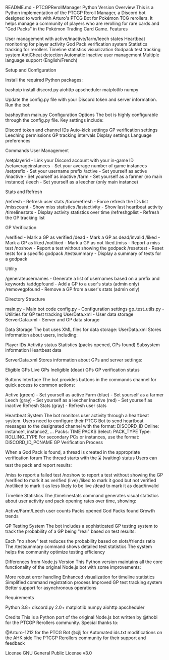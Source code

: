 ﻿README.md - PTCGPRerollManager Python Version
Overview
This is a Python implementation of the PTCGP Reroll Manager, a Discord bot designed to work with Arturo's PTCG Bot for Pokémon TCG rerollers. It helps manage a community of players who are rerolling for rare cards and "God Packs" in the Pokémon Trading Card Game.
Features

User management with active/inactive/farm/leech states
Heartbeat monitoring for player activity
God Pack verification system
Statistics tracking for rerollers
Timeline statistics visualization
Godpack test tracking system
AntiCheat detection
Automatic inactive user management
Multiple language support (English/French)

Setup and Configuration

Install the required Python packages:

bashpip install discord.py aiohttp apscheduler matplotlib numpy

Update the config.py file with your Discord token and server information.
Run the bot:

bashpython main.py
Configuration Options
The bot is highly configurable through the config.py file. Key settings include:

Discord token and channel IDs
Auto-kick settings
GP verification settings
Leeching permissions
GP tracking intervals
Display settings
Language preferences

Commands
User Management

/setplayerid - Link your Discord account with your in-game ID
/setaverageinstances - Set your average number of game instances
/setprefix - Set your username prefix
/active - Set yourself as active
/inactive - Set yourself as inactive
/farm - Set yourself as a farmer (no main instance)
/leech - Set yourself as a leecher (only main instance)

Stats and Refresh

/refresh - Refresh user stats
/forcerefresh - Force refresh the IDs list
/misscount - Show miss statistics
/lastactivity - Show last heartbeat activity
/timelinestats - Display activity statistics over time
/refreshgplist - Refresh the GP tracking list

GP Verification

/verified - Mark a GP as verified
/dead - Mark a GP as dead/invalid
/liked - Mark a GP as liked
/notliked - Mark a GP as not liked
/miss - Report a miss test
/noshow - Report a test without showing the godpack
/resettest - Reset tests for a specific godpack
/testsummary - Display a summary of tests for a godpack

Utility

/generateusernames - Generate a list of usernames based on a prefix and keywords
/addgpfound - Add a GP to a user's stats (admin only)
/removegpfound - Remove a GP from a user's stats (admin only)

Directory Structure

main.py - Main bot code
config.py - Configuration settings
gp_test_utils.py - Utilities for GP test tracking
UserData.xml - User data storage
ServerData.xml - Server and GP data storage

Data Storage
The bot uses XML files for data storage:
UserData.xml
Stores information about users, including:

Player IDs
Activity status
Statistics (packs opened, GPs found)
Subsystem information
Heartbeat data

ServerData.xml
Stores information about GPs and server settings:

Eligible GPs
Live GPs
Ineligible (dead) GPs
GP verification status

Buttons Interface
The bot provides buttons in the commands channel for quick access to common actions:

Active (green) - Set yourself as active
Farm (blue) - Set yourself as a farmer
Leech (gray) - Set yourself as a leecher
Inactive (red) - Set yourself as inactive
Refresh Stats (gray) - Refresh user stats

Heartbeat System
The bot monitors user activity through a heartbeat system. Users need to configure their PTCG Bot to send heartbeat messages to the designated channel with the format:
DISCORD_ID
Online: instance1, instance2, ...
Packs: TIME PACKS
Select: PACK_TYPE
Type: ROLLING_TYPE
For secondary PCs or instances, use the format:
DISCORD_ID_PCNAME
GP Verification Process

When a God Pack is found, a thread is created in the appropriate verification forum
The thread starts with the ⌛ (waiting) status
Users can test the pack and report results:

/miss to report a failed test
/noshow to report a test without showing the GP
/verified to mark it as verified (live)
/liked to mark it good but not verified
/notliked to mark it as less likely to be live
/dead to mark it as dead/invalid



Timeline Statistics
The /timelinestats command generates visual statistics about user activity and pack opening rates over time, showing:

Active/Farm/Leech user counts
Packs opened
God Packs found
Growth trends

GP Testing System
The bot includes a sophisticated GP testing system to track the probability of a GP being "real" based on test results:

Each "no show" test reduces the probability based on slots/friends ratio
The /testsummary command shows detailed test statistics
The system helps the community optimize testing efficiency

Differences from Node.js Version
This Python version maintains all the core functionality of the original Node.js bot with some improvements:

More robust error handling
Enhanced visualization for timeline statistics
Simplified command registration process
Improved GP test tracking system
Better support for asynchronous operations

Requirements

Python 3.8+
discord.py 2.0+
matplotlib
numpy
aiohttp
apscheduler

Credits
This is a Python port of the original Node.js bot written by @thobi for the PTCGP Rerollers community. Special thanks to:

@Arturo-1212 for the PTCG Bot
@cjlj for Automated ids.txt modifications on the AHK side
The PTCGP Rerollers community for their support and feedback

License
GNU General Public License v3.0